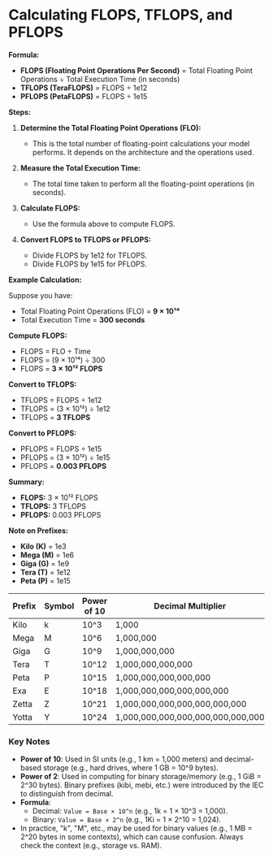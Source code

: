 # Calculating FLOPS, TFLOPS, and PFLOPS

**Formula:**

- **FLOPS (Floating Point Operations Per Second)** = Total Floating Point Operations ÷ Total Execution Time (in seconds)
- **TFLOPS (TeraFLOPS)** = FLOPS ÷ 1e12
- **PFLOPS (PetaFLOPS)** = FLOPS ÷ 1e15

**Steps:**

1. **Determine the Total Floating Point Operations (FLO):**
   - This is the total number of floating-point calculations your model performs. It depends on the architecture and the operations used.

2. **Measure the Total Execution Time:**
   - The total time taken to perform all the floating-point operations (in seconds).

3. **Calculate FLOPS:**
   - Use the formula above to compute FLOPS.

4. **Convert FLOPS to TFLOPS or PFLOPS:**
   - Divide FLOPS by 1e12 for TFLOPS.
   - Divide FLOPS by 1e15 for PFLOPS.

**Example Calculation:**

Suppose you have:

- Total Floating Point Operations (FLO) = **9 × 10¹⁴**
- Total Execution Time = **300 seconds**

**Compute FLOPS:**

- FLOPS = FLO ÷ Time
- FLOPS = (9 × 10¹⁴) ÷ 300
- FLOPS = **3 × 10¹² FLOPS**

**Convert to TFLOPS:**

- TFLOPS = FLOPS ÷ 1e12
- TFLOPS = (3 × 10¹²) ÷ 1e12
- TFLOPS = **3 TFLOPS**

**Convert to PFLOPS:**

- PFLOPS = FLOPS ÷ 1e15
- PFLOPS = (3 × 10¹²) ÷ 1e15
- PFLOPS = **0.003 PFLOPS**

**Summary:**

- **FLOPS:** 3 × 10¹² FLOPS
- **TFLOPS:** 3 TFLOPS
- **PFLOPS:** 0.003 PFLOPS

**Note on Prefixes:**

- **Kilo (K)** = 1e3
- **Mega (M)** = 1e6
- **Giga (G)** = 1e9
- **Tera (T)** = 1e12
- **Peta (P)** = 1e15

| Prefix       | Symbol | Power of 10 | Decimal Multiplier                | Power of 2 | Binary Multiplier                 | Binary Prefix | Binary Symbol |
|--------------|--------|-------------|-----------------------------------|------------|-----------------------------------|---------------|---------------|
| Kilo         | k      | 10^3        | 1,000                             | 2^10       | 1,024                             | Kibi          | Ki            |
| Mega         | M      | 10^6        | 1,000,000                         | 2^20       | 1,048,576                         | Mebi          | Mi            |
| Giga         | G      | 10^9        | 1,000,000,000                     | 2^30       | 1,073,741,824                     | Gibi          | Gi            |
| Tera         | T      | 10^12       | 1,000,000,000,000                 | 2^40       | 1,099,511,627,776                 | Tebi          | Ti            |
| Peta         | P      | 10^15       | 1,000,000,000,000,000             | 2^50       | 1,125,899,906,842,624             | Pebi          | Pi            |
| Exa          | E      | 10^18       | 1,000,000,000,000,000,000         | 2^60       | 1,152,921,504,606,846,976         | Exbi          | Ei            |
| Zetta        | Z      | 10^21       | 1,000,000,000,000,000,000,000     | 2^70       | 1,180,591,620,717,411,303,424     | Zebi          | Zi            |
| Yotta        | Y      | 10^24       | 1,000,000,000,000,000,000,000,000 | 2^80       | 1,208,925,819,614,629,174,706,176 | Yobi          | Yi            |

### Key Notes
- **Power of 10**: Used in SI units (e.g., 1 km = 1,000 meters) and decimal-based storage (e.g., hard drives, where 1 GB = 10^9 bytes).
- **Power of 2**: Used in computing for binary storage/memory (e.g., 1 GiB = 2^30 bytes). Binary prefixes (kibi, mebi, etc.) were introduced by the IEC to distinguish from decimal.
- **Formula**:
  - Decimal: `Value = Base × 10^n` (e.g., 1k = 1 × 10^3 = 1,000).
  - Binary: `Value = Base × 2^n` (e.g., 1Ki = 1 × 2^10 = 1,024).
- In practice, "k", "M", etc., may be used for binary values (e.g., 1 MB = 2^20 bytes in some contexts), which can cause confusion. Always check the context (e.g., storage vs. RAM).
